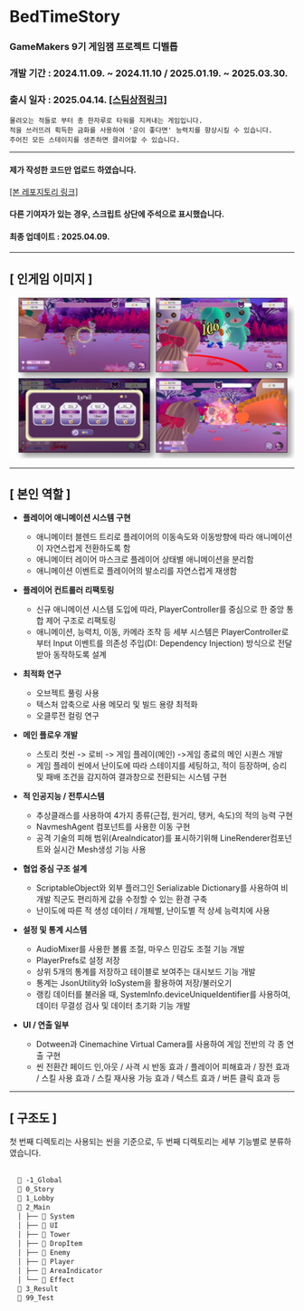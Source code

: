 # BedTimeStory
### GameMakers 9기 게임잼 프로젝트 디벨롭
### 개발 기간 : 2024.11.09. ~ 2024.11.10 / 2025.01.19. ~ 2025.03.30.
### 출시 일자 : 2025.04.14.  [[스팀상점링크]](https://store.steampowered.com/app/3555050/BedTimeStory/)
    몰려오는 적들로 부터 총 한자루로 타워를 지켜내는 게임입니다. 
    적을 쓰러뜨려 획득한 금화를 사용하여 '운이 좋다면' 능력치를 향상시킬 수 있습니다. 
    주어진 모든 스테이지를 생존하면 클리어할 수 있습니다.
----
#### 제가 작성한 코드만 업로드 하였습니다.
[[본 레포지토리 링크]](https://github.com/PakaDopa/BedTimeStory)
#### 다른 기여자가 있는 경우, 스크립트 상단에 주석으로 표시했습니다. 
#### 최종 업데이트 : 2025.04.09.
---
## [ 인게임 이미지 ]

![인게임이미지](./BedTimeStoryInGameImage.png)


---
## [ 본인 역할 ]
- **플레이어 애니메이션 시스템 구현**
  - 애니메이터 블렌드 트리로 플레이어의 이동속도와 이동방향에 따라 애니메이션이 자연스럽게 전환하도록 함
  - 애니메이터 레이어 마스크로 플레이어 상태별 애니메이션을 분리함
  - 애니메이션 이벤트로 플레이어의 발소리를 자연스럽게 재생함
  
- **플레이어 컨트롤러 리팩토링**
  - 신규 애니메이션 시스템 도입에 따라, PlayerController를 중심으로 한 중앙 통합 제어 구조로 리팩토링
  - 애니메이션, 능력치, 이동, 카메라 조작 등 세부 시스템은 PlayerController로부터 Input 이벤트를 의존성 주입(DI: Dependency Injection) 방식으로 전달받아 동작하도록 설계
    
- **최적화 연구**
  - 오브젝트 풀링 사용
  - 텍스처 압축으로 사용 메모리 및 빌드 용량 최적화
  - 오클루전 컬링 연구
    
- **메인 플로우 개발**
  - 스토리 컷씬 -> 로비 -> 게임 플레이(메인) ->게임 종료의 메인 시퀀스 개발
  - 게임 플레이 씬에서 난이도에 따라 스테이지를 세팅하고, 적이 등장하며, 승리 및 패배 조건을 감지하여 결과창으로 전환되는 시스템 구현

- **적 인공지능 / 전투시스템**
  - 추상클래스를 사용하여 4가지 종류(근접, 원거리, 탱커, 속도)의 적의 능력 구현
  - NavmeshAgent 컴포넌트를 사용한 이동 구현
  - 공격 기술의 피해 범위(AreaIndicator)를 표시하기위해 LineRenderer컴포넌트와 실시간 Mesh생성 기능 사용

- **협업 중심 구조 설계**
  - ScriptableObject와 외부 플러그인 Serializable Dictionary를 사용하여 비개발 직군도 편리하게 값을 수정할 수 있는 환경 구축
  - 난이도에 따른 적 생성 데이터 / 개체별, 난이도별 적 상세 능력치에 사용
    
- **설정 및 통계 시스템**
  - AudioMixer를 사용한 볼륨 조절, 마우스 민감도 조절 기능 개발
  - PlayerPrefs로 설정 저장
  - 상위 5개의 통계를 저장하고 테이블로 보여주는 대시보드 기능 개발
  - 통계는 JsonUtility와 IoSystem을 활용하여 저장/불러오기
  - 랭킹 데이터를 불러올 때, SystemInfo.deviceUniqueIdentifier를 사용하여, 데이터 무결성 검사 및 데이터 초기화 기능 개발

- **UI / 연출 일부**
  - Dotween과 Cinemachine Virtual Camera를 사용하여 게임 전반의 각 종 연출 구현 
  - 씬 전환간 페이드 인,아웃 / 사격 시 반동 효과 / 플레이어 피해효과 / 장전 효과 / 스킬 사용 효과 / 스킬 재사용 가능 효과 / 텍스트 효과 / 버튼 클릭 효과 등

---
## [ 구조도 ]
첫 번째 디렉토리는 사용되는 씬을 기준으로, 두 번째 디렉토리는 세부 기능별로 분류하였습니다.

<pre><code>
  📁 -1_Global
  📁 0_Story
  📁 1_Lobby
  📁 2_Main
  │ ├── 📁 System
  │ ├── 📁 UI
  │ ├── 📁 Tower
  │ ├── 📁 DropItem
  │ ├── 📁 Enemy
  │ ├── 📁 Player
  │ ├── 📁 AreaIndicator
  │ └── 📁 Effect
  📁 3_Result
  📁 99_Test
  </code></pre>
